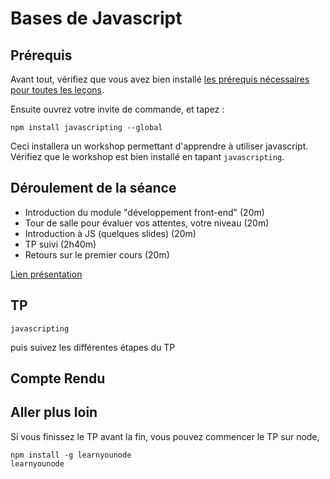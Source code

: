# Bases de Javascript

## Prérequis

Avant tout, vérifiez que vous avez bien installé [les prérequis nécessaires pour toutes les
leçons](../readme.md#prerequis).

Ensuite ouvrez votre invite de commande, et tapez :

    npm install javascripting --global

Ceci installera un workshop permettant d'apprendre à utiliser javascript.
Vérifiez que le workshop est bien installé en tapant `javascripting`.

## Déroulement de la séance

 * Introduction du module "développement front-end" (20m)
 * Tour de salle pour évaluer vos attentes, votre niveau (20m)
 * Introduction à JS (quelques slides) (20m)
 * TP suivi (2h40m)
 * Retours sur le premier cours (20m)

[Lien présentation](http://edi9999.github.io/cours-dweb-iut-haguenau/presentations/01-javascript.html#/)

## TP

    javascripting

puis suivez les différentes étapes du TP

## Compte Rendu



## Aller plus loin

Si vous finissez le TP avant la fin, vous pouvez commencer le TP sur node,

    npm install -g learnyounode
    learnyounode
